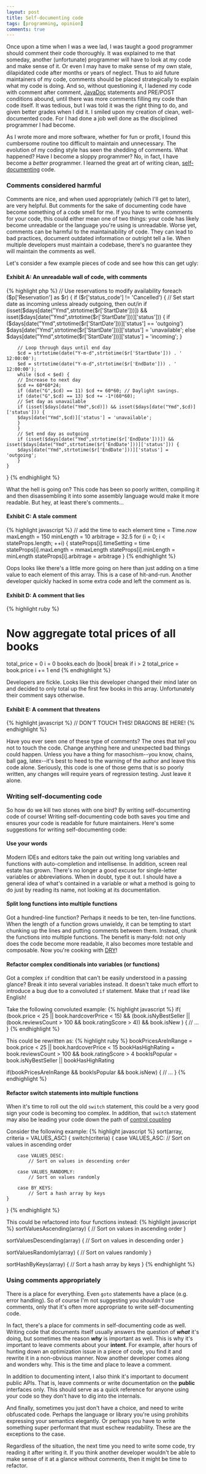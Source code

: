 ```yaml
---
layout: post
title: Self-documenting code
tags: [programming, opinion]
comments: true
---
```


Once upon a time when I was a wee lad, I was taught a good programmer should comment their code thoroughly. It was
explained to me that someday, another (unfortunate) programmer will have to look at my code and make sense of it. Or
even I may have to make sense of my own stale, dilapidated code after months or years of neglect. Thus to aid future
maintainers of my code, comments should be placed strategically to explain what my code is doing. And so, without
questioning it, I ladened my code with comment after comment, [JavaDoc](http://en.wikipedia.org/wiki/Javadoc)
statements and PRE/POST conditions abound, until
there was more comments filling my code than code itself. It was tedious, but I was told it was the right thing to do,
and given better grades when I did it. I smiled upon my creation of clean, well-documented code. For
I had done a job well done as the disciplined programmer I had become.

As I wrote more and more software, whether for fun or profit, I found this cumbersome routine too difficult to maintain
and unnecessary. The evolution of my coding style has seen the shedding of comments. What happened?
Have I become a sloppy programmer? No, in fact, I have become a *better* programmer. I learned the great art of writing
clean, [self-documenting](http://en.wikipedia.org/wiki/Self-documenting) code.

### Comments considered harmful

Comments are nice, and when used appropriately (which I'll get to later), are very helpful. But comments for the sake
of documenting code have become something of a code smell for me. If you have to write comments for your code, this
could either mean one of two things: your code has likely become unreadable or the language you're using is unreadable.
Worse yet, comments can be harmful to the maintainability of code. They can lead to bad practices, document outdated
information or outright tell a lie. When multiple developers must maintain a codebase, there's no guarantee they will
maintain the comments as well.

Let's consider a few example pieces of code and see how this can get ugly:

#### Exhibit A: An unreadable wall of code, with comments

{% highlight php %}
// Use reservations to modify availability
foreach ($p['Reservation'] as $r) {
	if ($r['status_code'] != 'Cancelled') {
		// Set start date as incoming unless already outgoing, then out/in
		if (isset($days[date("Ymd",strtotime($r['StartDate']))]) && isset($days[date("Ymd",strtotime($r['StartDate']))]['status'])) {
		if ($days[date("Ymd",strtotime($r['StartDate']))]['status'] == 'outgoing') $days[date("Ymd",strtotime($r['StartDate']))]['status'] = 'unavailable';
		else $days[date("Ymd",strtotime($r['StartDate']))]['status'] = 'incoming';
		}

		// Loop through days until end day
		$cd = strtotime(date("Y-m-d",strtotime($r['StartDate'])) . ' 12:00:00');
		$ed = strtotime(date("Y-m-d",strtotime($r['EndDate'])) . ' 12:00:00');
		while ($cd < $ed) {
		// Increase to next day
		$cd += 60*60*24;
		if (date("G",$cd) == 11) $cd += 60*60; // Daylight savings.
		if (date("G",$cd) == 13) $cd += -1*(60*60);
		// Set day as unavailable
		if (isset($days[date("Ymd",$cd)]) && isset($days[date("Ymd",$cd)]['status'])) {
		$days[date("Ymd",$cd)]['status'] = 'unavailable';
		}
		}
		// Set end day as outgoing
		if (isset($days[date("Ymd",strtotime($r['EndDate']))]) && isset($days[date("Ymd",strtotime($r['EndDate']))]['status'])) {
		$days[date("Ymd",strtotime($r['EndDate']))]['status'] = 'outgoing';
		}
	}
}
{% endhighlight %}

What the hell is going on? This code has been so poorly written, compiling it and then disassembling
it into some assembly language would make it more readable. But hey, at least there's comments...

#### Exhibit C: A stale comment

{% highlight javascript %}
// add the time to each element
time = Time.now
maxLength = 150
minLength = 10
arbitrage = 32.5
for (i = 0; i < stateProps.length; ++i) {
	stateProps[i].timeSetting = time
	stateProps[i].maxLength = mmaxLength
	stateProps[i].minLength = minLength
	stateProps[i].arbitrage = arbitrage
}
{% endhighlight %}

Oops looks like there's a little more going on here than just adding on a time value to each element of this array.
This is a case of hit-and-run. Another developer quickly hacked in some extra code and left the comment as is.

#### Exhibit D: A comment that lies

{% highlight ruby %}
# Now aggregate total prices of all books
total_price = 0
i = 0
books.each do |book|
	break if i > 2
	total_price = book.price
	i += 1
end
{% endhighlight %}

Developers are fickle. Looks like this developer changed their mind later on and decided to only total up the first
few books in this array. Unfortunately their comment says otherwise.

#### Exhibit E: A comment that threatens

{% highlight javascript %}
// DON'T TOUCH THIS! DRAGONS BE HERE!
{% endhighlight %}

Have you ever seen one of these type of comments? The ones that *tell* you not to touch the code. Change anything here
and unexpected bad things could happen. Unless you have a thing for masochism--you know, chains, ball gag, latex--it's
best to heed to the warning of the author and leave this code alone. Seriously, this code is one of those gems
that is so poorly written, any changes will require years of regression testing. Just leave it alone.


### Writing self-documenting code

So how do we kill two stones with one bird? By writing self-documenting code of course! Writing self-documenting code
both saves you time and ensures your code is readable for future maintainers. Here's some suggestions for writing
self-documenting code:

#### Use your words

Modern IDEs and editors take the pain out writing long variables and functions with auto-completion and intellisense. In
addition, screen real estate has grown. There's no longer a good excuse for single-letter variables or abbreviations.
When in doubt, type it out. I should have a general idea of what's contained in a variable or what a method is going to
do just by reading its name, not looking at its documentation.

#### Split long functions into multiple functions

Got a hundred-line function? Perhaps it needs to be ten, ten-line functions. When the length of a function grows
unwieldy, it can be tempting to start chunking up the lines and putting comments between them. Instead, chunk the
functions into multiple functions. The benefit is many-fold: not only does the code become more readable, it also
becomes more testable and composable. Now you're cooking with [DRY](http://en.wikipedia.org/wiki/Don%27t_repeat_yourself)!

#### Refactor complex conditionals into variables (or functions)

Got a complex `if` condition that can't be easily understood in a passing glance? Break it into several variables
instead. It doesn't take much effort to introduce a bug due to a convoluted `if` statement. Make that `if` read like
English!

Take the following convoluted example:
{% highlight javascript %}
if(
	(book.price < 25 || book.hardcoverPrice < 15)
	&& (book.isNyBestSeller
		|| (book.reviewsCount > 100 && book.ratingScore > 4))
	&& book.isNew
) {
	// ...
}
{% endhighlight %}

This could be rewritten as:
{% highlight ruby %}
bookPricesAreInRange = book.price < 25 || book.hardcoverPrice < 15
bookHasHighRating = book.reviewsCount > 100 && book.ratingScore > 4
bookIsPopular = book.isNyBestSeller || bookHasHighRating

if(bookPricesAreInRange && bookIsPopular && book.isNew) {
	// ...
}
{% endhighlight %}

#### Refactor switch statements into multiple functions

When it's time to roll out the old `switch` statement, this could be a very good sign your code is becoming too
complex. In addition, that `switch` statement may also be leading your code down the path of
[control coupling](http://en.wikipedia.org/wiki/Coupling_%28computer_programming%29#Procedural_programming)

Consider the following example:
{% highlight javascript %}
sort(array, criteria = VALUES_ASC) {
	switch(criteria) {
		case VALUES_ASC:
			// Sort on values in ascending order

		case VALUES_DESC:
			// Sort on values in descending order

		case VALUES_RANDOMLY:
			// Sort on values randomly

		case BY_KEYS:
			// Sort a hash array by keys
	}
}
{% endhighlight %}

This could be refactored into four functions instead:
{% highlight javascript %}
sortValuesAscending(array) {
	// Sort on values in ascending order
}

sortValuesDescending(array) {
	// Sort on values in descending order
}

sortValuesRandomly(array) {
	// Sort on values randomly
}

sortHashByKeys(array) {
	// Sort a hash array by keys
}
{% endhighlight %}

### Using comments appropriately

There is a place for everything. Even `goto` statements have a place (e.g. error handling). So of course I'm not
suggesting you *shouldn't* use comments, only that it's often more appropriate to write self-documenting code.

In fact, there's a place for comments in self-documenting code as well. Writing code that documents itself usually
answers the question of ***what*** it's doing, but sometimes the reason ***why*** is important as well. This is why it's
important to leave comments about your **intent**. For example, after hours of hunting down an optimization issue in
a piece of code, you find it and rewrite it in a non-obvious manner. Now another developer comes along and wonders why.
This is the time and place to leave a comment.

In addition to documenting intent, I also think it's important to document public APIs. That is, leave comments or write
documentation on the **public** interfaces only. This should serve as a quick reference for anyone using your code so
they don't have to dig into the internals.

And finally, sometimes you just don't have a choice, and need to write obfuscated code. Perhaps the language or library
you're using prohibits expressing your semantics elegantly. Or perhaps you have to write something super performant that
must eschew readability. These are the exceptions to the case.

Regardless of the situation, the next time you need to write some code, try reading it after writing it. If you think
another developer wouldn't be able to make sense of it at a glance without comments, then it might be time to refactor.